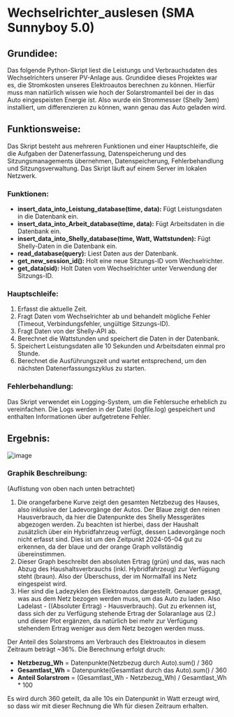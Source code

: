 # Wechselrichter_auslesen (SMA Sunnyboy 5.0)

## Grundidee:
Das folgende Python-Skript liest die Leistungs und Verbrauchsdaten des Wechselrichters unserer PV-Anlage aus. Grundidee dieses Projektes war es, die Stromkosten unseres Elektroautos berechnen zu können. Hierfür muss man natürlich wissen wie hoch der Solarstromanteil bei der in das Auto eingespeisten Energie ist. Also wurde ein Strommesser (Shelly 3em) installiert, um differenzieren zu können, wann genau das Auto geladen wird.

## Funktionsweise:
Das Skript besteht aus mehreren Funktionen und einer Hauptschleife, die die Aufgaben der Datenerfassung, Datenspeicherung und des Sitzungsmanagements übernehmen, Datenspeicherung, Fehlerbehandlung und Sitzungsverwaltung. Das Skript läuft auf einem Server im lokalen Netzwerk.  

### Funktionen:
- **insert_data_into_Leistung_database(time, data):** Fügt Leistungsdaten in die Datenbank ein.
- **insert_data_into_Arbeit_database(time, data):** Fügt Arbeitsdaten in die Datenbank ein.
- **insert_data_into_Shelly_database(time, Watt, Wattstunden):** Fügt Shelly-Daten in die Datenbank ein.
- **read_database(query):** Liest Daten aus der Datenbank.
- **get_new_session_id():** Holt eine neue Sitzungs-ID vom Wechselrichter.
- **get_data(sid):** Holt Daten vom Wechselrichter unter Verwendung der Sitzungs-ID.

### Hauptschleife:
1. Erfasst die aktuelle Zeit.
2. Fragt Daten vom Wechselrichter ab und behandelt mögliche Fehler (Timeout, Verbindungsfehler, ungültige Sitzungs-ID).
3. Fragt Daten von der Shelly-API ab.
4. Berechnet die Wattstunden und speichert die Daten in der Datenbank.
5. Speichert Leistungsdaten alle 10 Sekunden und Arbeitsdaten einmal pro Stunde.
6. Berechnet die Ausführungszeit und wartet entsprechend, um den nächsten Datenerfassungszyklus zu starten.

### Fehlerbehandlung:
Das Skript verwendet ein Logging-System, um die Fehlersuche erheblich zu vereinfachen. Die Logs werden in der Datei (logfile.log) gespeichert und enthalten Informationen über aufgetretene Fehler.

## Ergebnis:
![image](https://github.com/user-attachments/assets/0c843615-8c3d-430a-ac9c-f1a37124a82e)
### Graphik Beschreibung:
(Auflistung von oben nach unten betrachtet)
1. Die orangefarbene Kurve zeigt den gesamten Netzbezug des Hauses, also inklusive der Ladevorgänge der Autos. Der Blaue zeigt den reinen Hausverbrauch, da hier die Datenpunkte des Shelly Messgerätes abgezogen werden. Zu beachten ist hierbei, dass der Haushalt zusätzlich über ein Hybridfahrzeug verfügt, dessen Ladevorgänge noch nicht erfasst sind. Dies ist um den Zeitpunkt 2024-05-04 gut zu erkennen, da der blaue und der orange Graph vollständig übereinstimmen.
2. Dieser Graph beschreibt den absoluten Ertrag (grün) und das, was nach Abzug des Haushaltsverbrauchs (inkl. Hybridfahrzeug) zur Verfügung steht (braun). Also der Überschuss, der im Normalfall ins Netz eingespeist wird.
3. Hier sind die Ladezyklen des Elektroautos dargestellt. Genauer gesagt, was aus dem Netz bezogen werden muss, um das Auto zu laden. Also Ladelast - ((Absoluter Ertrag) - Hausverbrauch). Gut zu erkennen ist, dass sich der zu Verfügung stehende Ertrag der Solaranlage aus (2.) und dieser Plot ergänzen, da natürlich bei mehr zur Verfügung stehendem Ertrag weniger aus dem Netz bezogen werden muss.

Der Anteil des Solarstroms am Verbrauch des Elektroautos in diesem Zeitraum beträgt ~36%. Die Berechnung erfolgt druch:
- **Netzbezug_Wh** = Datenpunkte(Netzbezug durch Auto).sum() / 360
- **Gesamtlast_Wh** = Datenpunkte(Gesamtlast durch das Auto).sum() / 360
- **Anteil Solarstrom** = (Gesamtlast_Wh - Netzbezug_Wh) / Gesamtlast_Wh * 100
  

 Es wird durch 360 geteilt, da alle 10s ein Datenpunkt in Watt erzeugt wird, so dass wir mit dieser Rechnung die Wh für diesen Zeitraum erhalten.







